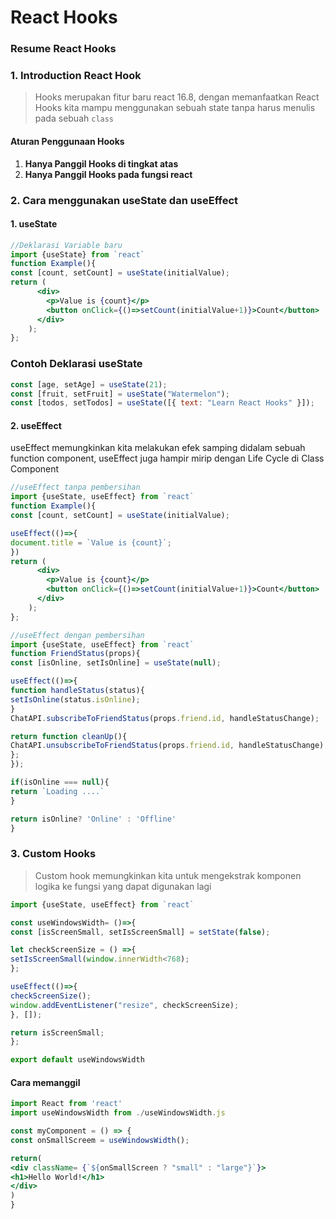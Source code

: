 # React Hooks

### Resume React Hooks

### 1. Introduction React Hook

> Hooks merupakan fitur baru react 16.8, dengan memanfaatkan React Hooks kita mampu menggunakan sebuah state tanpa harus menulis pada sebuah `class`

#### Aturan Penggunaan Hooks

1. **Hanya Panggil Hooks di tingkat atas**
2. **Hanya Panggil Hooks pada fungsi react**

### 2. Cara menggunakan useState dan useEffect

#### 1. **useState**

```jsx
//Deklarasi Variable baru
import {useState} from `react`
function Example(){
const [count, setCount] = useState(initialValue);
return (
      <div>
        <p>Value is {count}</p>
        <button onClick={()=>setCount(initialValue+1)}>Count</button>
      </div>
    );
};
```

### Contoh Deklarasi useState

```jsx
const [age, setAge] = useState(21);
const [fruit, setFruit] = useState("Watermelon");
const [todos, setTodos] = useState([{ text: "Learn React Hooks" }]);
```

#### 2. **useEffect**

useEffect memungkinkan kita melakukan efek samping didalam sebuah function component, useEffect juga hampir mirip dengan Life Cycle di Class Component

```jsx
//useEffect tanpa pembersihan
import {useState, useEffect} from `react`
function Example(){
const [count, setCount] = useState(initialValue);

useEffect(()=>{
document.title = `Value is {count}`;
})
return (
      <div>
        <p>Value is {count}</p>
        <button onClick={()=>setCount(initialValue+1)}>Count</button>
      </div>
    );
};
```

```jsx
//useEffect dengan pembersihan
import {useState, useEffect} from `react`
function FriendStatus(props){
const [isOnline, setIsOnline] = useState(null);

useEffect(()=>{
function handleStatus(status){
setIsOnline(status.isOnline);
}
ChatAPI.subscribeToFriendStatus(props.friend.id, handleStatusChange);

return function cleanUp(){
ChatAPI.unsubscribeToFriendStatus(props.friend.id, handleStatusChange);
};
});

if(isOnline === null){
return `Loading ....`
}

return isOnline? 'Online' : 'Offline'
}
```

### 3. Custom Hooks

> Custom hook memungkinkan kita untuk mengekstrak komponen logika ke fungsi yang dapat digunakan lagi

```jsx
import {useState, useEffect} from `react`

const useWindowsWidth= ()=>{
const [isScreenSmall, setIsScreenSmall] = setState(false);

let checkScreenSize = () =>{
setIsScreenSmall(window.innerWidth<768);
};

useEffect(()=>{
checkScreenSize();
window.addEventListener("resize", checkScreenSize);
}, []);

return isScreenSmall;
};

export default useWindowsWidth
```

#### Cara memanggil

```jsx
import React from 'react'
import useWindowsWidth from ./useWindowsWidth.js

const myComponent = () => {
const onSmallScreem = useWindowsWidth();

return(
<div className= {`${onSmallScreen ? "small" : "large"}`}>
<h1>Hello World!</h1>
</div>
)
}
```
